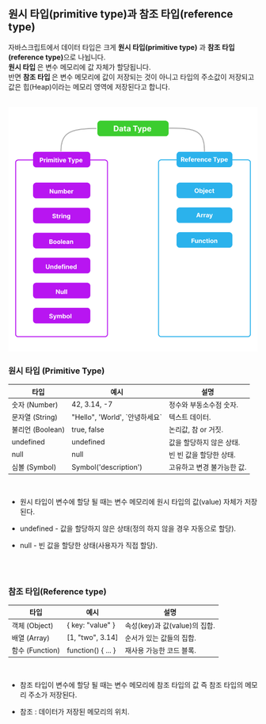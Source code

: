 ## 원시 타입(primitive type)과 참조 타입(reference type)

자바스크립트에서 데이터 타입은 크게 <strong>원시 타입(primitive type)</strong> 과 <strong>참조 타입(reference type)</strong>으로 나뉩니다. <br>
<strong> 원시 타입 </strong> 은 변수 메모리에 값 자체가 할당됩니다. <br>
반면 <strong> 참조 타입 </strong>은 변수 메모리에 값이 저장되는 것이 아니고 타입의 주소값이 저장되고 값은 힙(Heap)이라는 메모리 영역에 저장된다고 합니다.

<br>

<img src="image/Type.png"/>

<br>

### 원시 타입 (Primitive Type)

| 타입             | 예시                             | 설명                       |
| ---------------- | -------------------------------- | -------------------------- |
| 숫자 (Number)    | 42, 3.14, -7                     | 정수와 부동소수점 숫자.    |
| 문자열 (String)  | "Hello", 'World', \`안녕하세요\` | 텍스트 데이터.             |
| 불리언 (Boolean) | true, false                      | 논리값, 참 or 거짓.        |
| undefined        | undefined                        | 값을 할당하지 않은 상태.   |
| null             | null                             | 빈 빈 값을 할당한 상태.    |
| 심볼 (Symbol)    | Symbol('description')            | 고유하고 변경 불가능한 값. |

<br>

- 원시 타입이 변수에 할당 될 때는 변수 메모리에 원시 타입의 값(value) 자체가 저장된다.

- undefined - 값을 할당하지 않은 상태(정의 하지 않을 경우 자동으로 할당).

- null - 빈 값을 할당한 상태(사용자가 직접 할당).

<br> <br>

### 참조 타입(Reference type)

| 타입            | 예시               | 설명                          |
| --------------- | ------------------ | ----------------------------- |
| 객체 (Object)   | { key: "value" }   | 속성(key)과 값(value)의 집합. |
| 배열 (Array)    | [1, "two", 3.14]   | 순서가 있는 값들의 집합.      |
| 함수 (Function) | function() { ... } | 재사용 가능한 코드 블록.      |

<br>

- 참조 타입이 변수에 할당 될 때는 변수 메모리에 참조 타입의 값 즉 참조 타입의 메모리 주소가 저장된다.

- 참조 : 데이터가 저장된 메모리의 위치.
